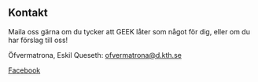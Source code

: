 ## Kontakt

Maila oss gärna om du tycker att GEEK låter som något för dig, eller om du har förslag till oss!

Öfvermatrona, Eskil Queseth: ofvermatrona@d.kth.se

[Facebook](https://www.facebook.com/GEEK.GirlsAtDatasektionen)

